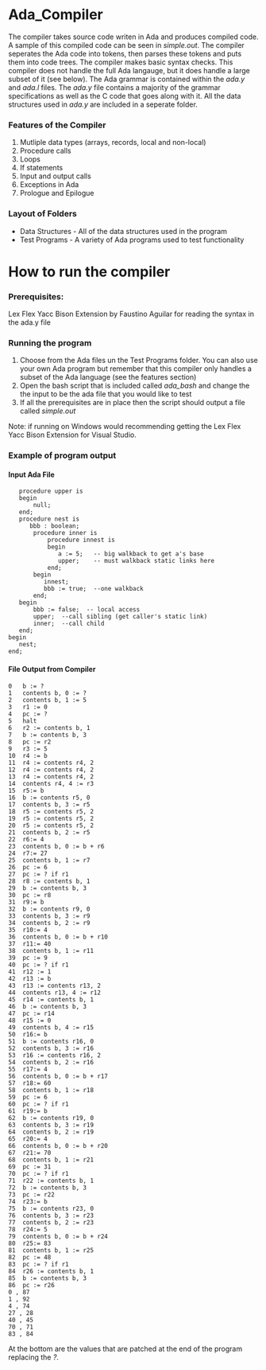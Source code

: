 # Ada_Compiler
The compiler takes source code writen in Ada and produces compiled code. A sample of this compiled code can be seen in *simple.out*. The compiler seperates the Ada code into tokens, then parses these tokens and puts them into code trees. The compiler makes basic syntax checks. This compiler does not handle the full Ada langauge, but it does handle a large subset of it (see below). The Ada grammar is contained within the *ada.y* and *ada.l* files. The *ada.y* file contains a majority of the grammar specifications as well as the C code that goes along with it. All the data structures used in *ada.y* are included in a seperate folder. 

### Features of the Compiler
1. Mutliple data types (arrays, records, local and non-local)
2. Procedure calls
3. Loops
4. If statements 
5. Input and output calls
6. Exceptions in Ada 
7. Prologue and Epilogue


### Layout of Folders
* Data Structures - All of the data structures used in the program 
* Test Programs - A variety of Ada programs used to test functionality


# How to run the compiler 

### Prerequisites:
Lex Flex Yacc Bison Extension by Faustino Aguilar for reading the syntax in the ada.y file


### Running the program 
1. Choose from the Ada files un the Test Programs folder. You can also use your own Ada program but remember that this compiler only handles a subset of the Ada language (see the features section)
2. Open the bash script that is included called *ada_bash* and change the the input to be the ada file that you would like to test 
3. If all the prerequisites are in place then the script should output a file called *simple.out* 

Note: if running on Windows would recommending getting the Lex Flex Yacc Bison Extension for Visual Studio. 


### Example of program output
#### Input Ada File
```
   procedure upper is
   begin
       null;
   end;
   procedure nest is
      bbb : boolean;
       procedure inner is
           procedure innest is
           begin
              a := 5;   -- big walkback to get a's base
              upper;    -- must walkback static links here
           end;
       begin
          innest;
          bbb := true;  --one walkback
       end;
   begin
       bbb := false;  -- local access
       upper;  --call sibling (get caller's static link)
       inner;  --call child
   end;
begin
   nest;
end;
```
#### File Output from Compiler
```
0 	b := ?
1	contents b, 0 := ?
2	contents b, 1 := 5
3	r1 := 0
4	pc := ?
5	halt
6	r2 := contents b, 1
7	b := contents b, 3
8	pc := r2
9	r3 := 5
10	r4 := b
11	r4 := contents r4, 2
12	r4 := contents r4, 2
13	r4 := contents r4, 2
14	contents r4, 4 := r3
15	r5:= b
16	b := contents r5, 0
17	contents b, 3 := r5
18	r5 := contents r5, 2
19	r5 := contents r5, 2
20	r5 := contents r5, 2
21	contents b, 2 := r5
22	r6:= 4
23	contents b, 0 := b + r6
24	r7:= 27
25	contents b, 1 := r7
26	pc := 6
27	pc := ? if r1
28	r8 := contents b, 1
29	b := contents b, 3
30	pc := r8
31	r9:= b
32	b := contents r9, 0
33	contents b, 3 := r9
34	contents b, 2 := r9
35	r10:= 4
36	contents b, 0 := b + r10
37	r11:= 40
38	contents b, 1 := r11
39	pc := 9
40	pc := ? if r1
41	r12 := 1
42	r13 := b
43	r13 := contents r13, 2
44	contents r13, 4 := r12
45	r14 := contents b, 1
46	b := contents b, 3
47	pc := r14
48	r15 := 0
49	contents b, 4 := r15
50	r16:= b
51	b := contents r16, 0
52	contents b, 3 := r16
53	r16 := contents r16, 2
54	contents b, 2 := r16
55	r17:= 4
56	contents b, 0 := b + r17
57	r18:= 60
58	contents b, 1 := r18
59	pc := 6
60	pc := ? if r1
61	r19:= b
62	b := contents r19, 0
63	contents b, 3 := r19
64	contents b, 2 := r19
65	r20:= 4
66	contents b, 0 := b + r20
67	r21:= 70
68	contents b, 1 := r21
69	pc := 31
70	pc := ? if r1
71	r22 := contents b, 1
72	b := contents b, 3
73	pc := r22
74	r23:= b
75	b := contents r23, 0
76	contents b, 3 := r23
77	contents b, 2 := r23
78	r24:= 5
79	contents b, 0 := b + r24
80	r25:= 83
81	contents b, 1 := r25
82	pc := 48
83	pc := ? if r1
84	r26 := contents b, 1
85	b := contents b, 3
86	pc := r26
0 , 87
1 , 92
4 , 74
27 , 28
40 , 45
70 , 71
83 , 84
```
At the bottom are the values that are patched at the end of the program replacing the *?*. 
